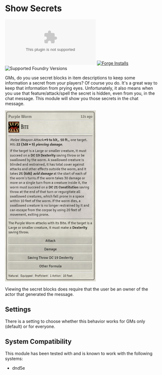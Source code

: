 # Show Secrets

![GitHub release (latest by date and asset)](https://img.shields.io/github/downloads/kaelad02/show-secrets/latest/module.zip)
[![Forge Installs](https://img.shields.io/badge/dynamic/json?label=Forge%20Installs&query=package.installs&suffix=%25&url=https%3A%2F%2Fforge-vtt.com%2Fapi%2Fbazaar%2Fpackage%2Fshow-secrets&colorB=4aa94a)](https://forge-vtt.com/bazaar#package=show-secrets)
![Supported Foundry Versions](https://img.shields.io/endpoint?url=https://foundryshields.com/version?url=https://github.com/kaelad02/show-secrets/releases/latest/download/module.json)

GMs, do you use secret blocks in item descriptions to keep some information a secret from your players? Of course you do. It's a great way to keep that information from prying eyes. Unfortunately, it also means when you use that feature/attack/spell the secret is hidden, even from you, in the chat message. This module will show you those secrets in the chat message.

![dnd5e screenshot](screenshot1.png?raw=true)

Viewing the secret blocks does require that the user be an owner of the actor that generated the message.

## Settings

There is a setting to choose whether this behavior works for GMs only (default) or for everyone.

## System Compatibility

This module has been tested with and is known to work with the following systems:

- dnd5e
